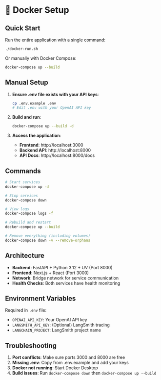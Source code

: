 # 🐳 Docker Setup

## Quick Start

Run the entire application with a single command:

```bash
./docker-run.sh
```

Or manually with Docker Compose:

```bash
docker-compose up --build
```

## Manual Setup

1. **Ensure .env file exists with your API keys**:
   ```bash
   cp .env.example .env
   # Edit .env with your OpenAI API key
   ```

2. **Build and run**:
   ```bash
   docker-compose up --build -d
   ```

3. **Access the application**:
   - **Frontend**: http://localhost:3000
   - **Backend API**: http://localhost:8000
   - **API Docs**: http://localhost:8000/docs

## Commands

```bash
# Start services
docker-compose up -d

# Stop services
docker-compose down

# View logs
docker-compose logs -f

# Rebuild and restart
docker-compose up --build

# Remove everything (including volumes)
docker-compose down -v --remove-orphans
```

## Architecture

- **Backend**: FastAPI + Python 3.12 + UV (Port 8000)
- **Frontend**: Next.js + React (Port 3000)
- **Network**: Bridge network for service communication
- **Health Checks**: Both services have health monitoring

## Environment Variables

Required in `.env` file:
- `OPENAI_API_KEY`: Your OpenAI API key
- `LANGSMITH_API_KEY`: (Optional) LangSmith tracing
- `LANGCHAIN_PROJECT`: LangSmith project name

## Troubleshooting

1. **Port conflicts**: Make sure ports 3000 and 8000 are free
2. **Missing .env**: Copy from .env.example and add your keys
3. **Docker not running**: Start Docker Desktop
4. **Build issues**: Run `docker-compose down` then `docker-compose up --build`